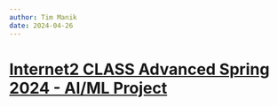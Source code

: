 ```yaml
---
author: Tim Manik
date: 2024-04-26
---
```


# [Internet2 CLASS Advanced Spring 2024 - AI/ML Project](https://github.com/Internet2/class-adv-spr2024-proj2)